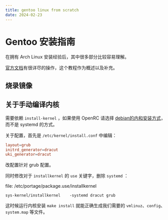 ```yaml
---
title: gentoo linux from scratch
date: 2024-02-23
---
```


# Gentoo 安装指南

在拥有 Arch Linux 安装经验后，其中很多部分比较容易理解。

[官方文档](https://wiki.gentoo.org/wiki/Handbook:AMD64)有很详尽的操作，这个教程作为概述以及补充。

## 烧录镜像



## 关于手动编译内核

需要依赖 `install-kernel` ，如果使用 OpenRC 请选择 [debian的内和安装方式](https://wiki.gentoo.org/wiki/Installkernel#Debian.27s_installkernel)，而不是 systemd 的方式。

关于配置，首先是 `/etc/kernel/install.conf` 中编辑：

```conf
layout=grub
initrd_generator=dracut
uki_generator=dracut
```

改配置针对 grub 配置。


同时修改对于 `installkernel` 的 `use` 关键字，删除 `systemd` ：

file: /etc/portage/package.use/installkernel

```use
sys-kernel/installkernel    -systemd dracut grub
```

这时候运行内核安装 `make install` 就能正确生成我们需要的 `vmlinuz`、`config`、`system.map` 等文件。

